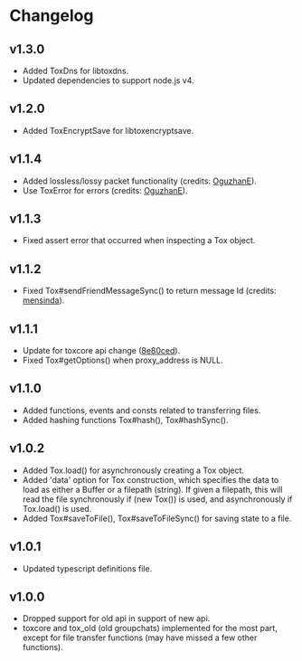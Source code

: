 Changelog
=========

v1.3.0
------
- Added ToxDns for libtoxdns.
- Updated dependencies to support node.js v4.

v1.2.0
------
- Added ToxEncryptSave for libtoxencryptsave.

v1.1.4
------
- Added lossless/lossy packet functionality (credits: [OguzhanE]).
- Use ToxError for errors (credits: [OguzhanE]).

v1.1.3
------
- Fixed assert error that occurred when inspecting a Tox object.

v1.1.2
------
- Fixed Tox#sendFriendMessageSync() to return message Id (credits: [mensinda]).

v1.1.1
------
- Update for toxcore api change ([8e80ced](https://github.com/irungentoo/toxcore/commit/8e80ced)).
- Fixed Tox#getOptions() when proxy_address is NULL.

v1.1.0
------
- Added functions, events and consts related to transferring files.
- Added hashing functions Tox#hash(), Tox#hashSync().

v1.0.2
------
- Added Tox.load() for asynchronously creating a Tox object.
- Added 'data' option for Tox construction, which specifies the data to load
  as either a Buffer or a filepath (string). If given a filepath, this will
  read the file synchronously if (new Tox()) is used, and asynchronously if
  Tox.load() is used.
- Added Tox#saveToFile(), Tox#saveToFileSync() for saving state to a file.

v1.0.1
------
- Updated typescript definitions file.

v1.0.0
------
- Dropped support for old api in support of new api.
- toxcore and tox_old (old groupchats) implemented for the most part, except
  for file transfer functions (may have missed a few other functions).

[Arvius]:https://github.com/Arvius
[mensinda]:https://github.com/mensinda
[OguzhanE]:https://github.com/OguzhanE
